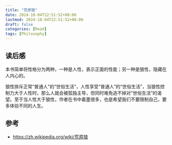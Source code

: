 ```yaml
---
title: "荒原狼"
date: 2024-10-04T22:51:52+08:00
lastmod: 2024-10-04T22:51:52+08:00
draft: false
categories: [Read]
tags: [Philosophy]
---
```


## 读后感
本书简单将性格分为两种，一种是人性，表示正面的性能；另一种是狼性，隐藏在人内心的。

狼性排斥正常“普通人"的“世俗生活”，人性享受“普通人”的“世俗生活”，当狼性控制力大于人性时，那么人就会被孤独主导，但同时难免逃不掉对“世俗生活”的渴望。至于当人性大于狼性，作者在书中着墨很多，也是希望我们不要限制自己，要多体验不同的人生。


## 参考
- https://zh.wikipedia.org/wiki/荒原狼
